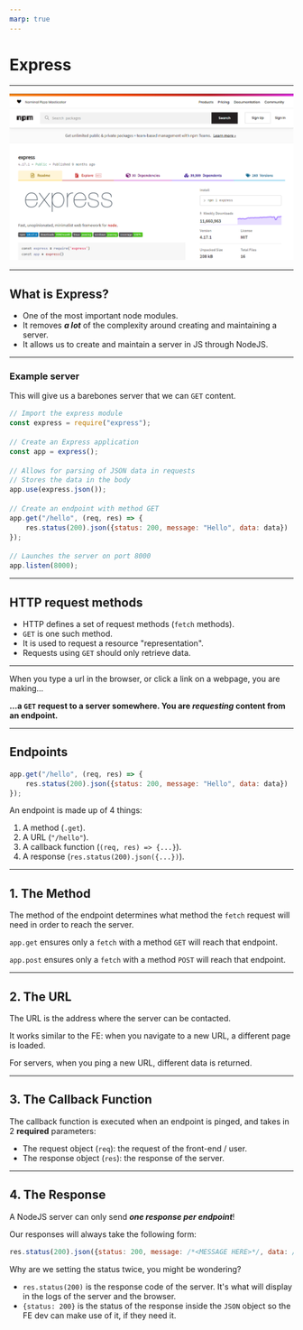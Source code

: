 ```yaml
---
marp: true
---
```


# Express

---

![Express](./assets/express.png)

---

## What is Express?

- One of the most important node modules.
- It removes **_a lot_** of the complexity around creating and maintaining a server.
- It allows us to create and maintain a server in JS through NodeJS.

---

### Example server

This will give us a barebones server that we can `GET` content.

```js
// Import the express module
const express = require("express");

// Create an Express application
const app = express();

// Allows for parsing of JSON data in requests
// Stores the data in the body
app.use(express.json());

// Create an endpoint with method GET
app.get("/hello", (req, res) => {
    res.status(200).json({status: 200, message: "Hello", data: data})
});

// Launches the server on port 8000
app.listen(8000);
```

---

## HTTP request methods

- HTTP defines a set of request methods (`fetch` methods).
- `GET` is one such method.
- It is used to request a resource "representation".
- Requests using `GET` should only retrieve data.

---

When you type a url in the browser, or click a link on a webpage, you are making...

**...a `GET` request to a server somewhere. You are _requesting_ content from an endpoint.**

---

## Endpoints

```js
app.get("/hello", (req, res) => {
    res.status(200).json({status: 200, message: "Hello", data: data})
});
```

An endpoint is made up of 4 things:
1. A method (`.get`).
2. A URL (`"/hello"`).
3. A callback function (`(req, res) => {...}`).
4. A response (`res.status(200).json({...})`).

---

## 1. The Method

The method of the endpoint determines what method the `fetch` request will need in order to reach the server.

`app.get` ensures only a `fetch` with a method `GET` will reach that endpoint.

`app.post` ensures only a `fetch` with a method `POST` will reach that endpoint.

---

## 2. The URL

The URL is the address where the server can be contacted.

It works similar to the FE: when you navigate to a new URL, a different page is loaded.

For servers, when you ping a new URL, different data is returned.

---

## 3. The Callback Function

The callback function is executed when an endpoint is pinged, and takes in 2 **required** parameters:
- The request object (`req`): the request of the front-end / user.
- The response object (`res`): the response of the server.

---

## 4. The Response

A NodeJS server can only send **_one response per endpoint_**!

Our responses will always take the following form:

```js
res.status(200).json({status: 200, message: /*<MESSAGE HERE>*/, data: /*<DATA HERE>*/});
```

Why are we setting the status twice, you might be wondering?
- `res.status(200)` is the response code of the server. It's what will display in the logs of the server and the browser.
- `{status: 200}` is the status of the response inside the `JSON` object so the FE dev can make use of it, if they need it.